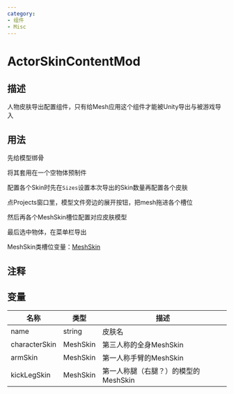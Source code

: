 ```yaml
---
category: 
- 组件
- Misc
---
```

# ActorSkinContentMod
## 描述

人物皮肤导出配置组件，只有给Mesh应用这个组件才能被Unity导出与被游戏导入

## 用法

先给模型绑骨

将其套用在一个空物体预制件

配置各个Skin时先在`Sizes`设置本次导出的Skin数量再配置各个皮肤

点Projects窗口里，模型文件旁边的展开按钮，把mesh拖进各个槽位

然后再各个MeshSkin槽位配置对应皮肤模型

最后选中物体，在菜单栏导出

MeshSkin类槽位变量：[MeshSkin](.\CustomTypes.md#MeshSkin)

## 注释

## 变量
| 名称 | 类型 | 描述 |
| ----------- | ----------- | ----------- |
| name  | string | 皮肤名 |  
| characterSkin | MeshSkin | 第三人称的全身MeshSkin |  
| armSkin | MeshSkin | 第一人称手臂的MeshSkin |  
| kickLegSkin | MeshSkin | 第一人称腿（右腿？）的模型的MeshSkin |  